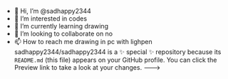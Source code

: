 - 👋 Hi, I’m @sadhappy2344
- 👀 I’m interested in codes
- 🌱 I’m currently learning drawing
- 💞️ I’m looking to collaborate on no
- 📫 How to reach me drawing in pc with lighpen
sadhappy2344/sadhappy2344 is a ✨ special ✨ repository because its `README.md` (this file) appears on your GitHub profile.
You can click the Preview link to take a look at your changes.
--->

